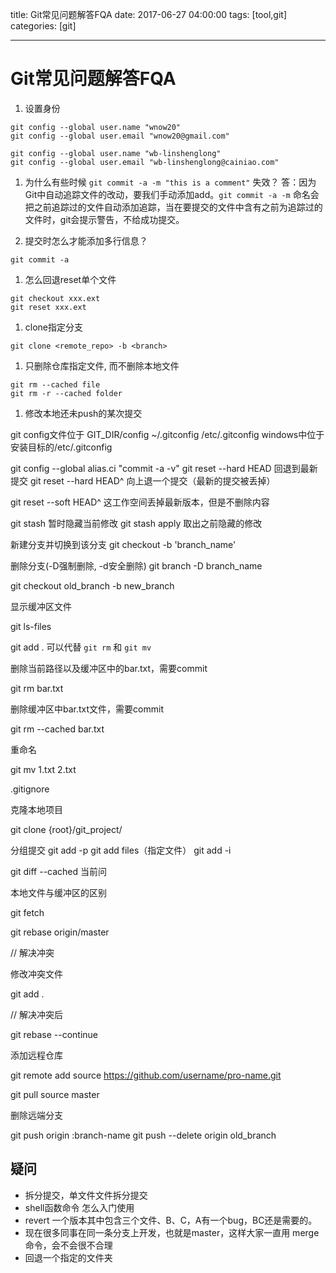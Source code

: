title: Git常见问题解答FQA
date: 2017-06-27 04:00:00
tags: [tool,git]
categories: [git]

---

# Git常见问题解答FQA
1. 设置身份
```shell
git config --global user.name "wnow20"
git config --global user.email "wnow20@gmail.com"

git config --global user.name "wb-linshenglong"
git config --global user.email "wb-linshenglong@cainiao.com"
```
1. 为什么有些时候 `git commit -a -m "this is a comment"` 失效？
答：因为Git中自动追踪文件的改动，要我们手动添加add。`git commit -a -m` 命名会把之前追踪过的文件自动添加追踪，当在要提交的文件中含有之前为追踪过的文件时，git会提示警告，不给成功提交。

1. 提交时怎么才能添加多行信息？

```shell
git commit -a

```

1. 怎么回退reset单个文件

```shell
git checkout xxx.ext
git reset xxx.ext

```

1. clone指定分支

```shell
git clone <remote_repo> -b <branch>
```

1. 只删除仓库指定文件, 而不删除本地文件
```shell
git rm --cached file
git rm -r --cached folder
```

1. 修改本地还未push的某次提交

git config文件位于
GIT_DIR/config
 ~/.gitconfig
/etc/.gitconfig windows中位于安装目标的/etc/.gitconfig


git config --global alias.ci "commit -a -v"
git reset --hard HEAD 回退到最新提交
git reset --hard HEAD^ 向上退一个提交（最新的提交被丢掉）

git reset --soft HEAD^ 这工作空间丢掉最新版本，但是不删除内容


git stash 暂时隐藏当前修改
git stash apply 取出之前隐藏的修改

新建分支并切换到该分支
git checkout -b 'branch_name'

删除分支(-D强制删除, -d安全删除)
git branch -D branch_name

git checkout old_branch -b new_branch

显示缓冲区文件

git ls-files


git add . 可以代替 `git rm` 和 `git mv`

删除当前路径以及缓冲区中的bar.txt，需要commit

git rm bar.txt


删除缓冲区中bar.txt文件，需要commit

git rm --cached bar.txt


重命名

git mv 1.txt 2.txt


.gitignore


克隆本地项目

git clone {root}/git_project/


分组提交
git add -p
git add files（指定文件）
git add -i


git diff --cached 当前问

本地文件与缓冲区的区别


git fetch

git rebase origin/master

// 解决冲突

修改冲突文件

git add .

// 解决冲突后

git rebase --continue



添加远程仓库

git remote add source https://github.com/username/pro-name.git

git pull source master


删除远端分支

git push origin :branch-name
git push --delete origin old_branch

## 疑问
 + 拆分提交，单文件文件拆分提交
 + shell函数命令 怎么入门使用
 + revert 一个版本其中包含三个文件、B、C，A有一个bug，BC还是需要的。
 + 现在很多同事在同一条分支上开发，也就是master，这样大家一直用 merge 命令，会不会很不合理
 + 回退一个指定的文件夹